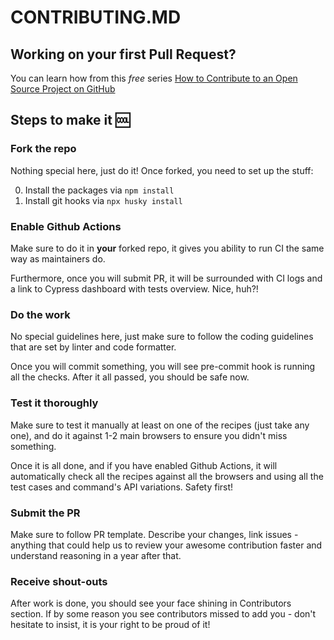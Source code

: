 # CONTRIBUTING.MD

## Working on your first Pull Request?

You can learn how from this _free_ series [How to Contribute to an Open Source Project on GitHub](https://egghead.io/series/how-to-contribute-to-an-open-source-project-on-github)

## Steps to make it :cool:

### Fork the repo

Nothing special here, just do it! Once forked, you need to set up the stuff:

0. Install the packages via `npm install`
1. Install git hooks via `npx husky install`

### Enable Github Actions

Make sure to do it in **your** forked repo, it gives you ability to run CI the same way as maintainers do.

Furthermore, once you will submit PR, it will be surrounded with CI logs and a link to Cypress dashboard with tests overview. Nice, huh?!

### Do the work

No special guidelines here, just make sure to follow the coding guidelines that are set by linter and code formatter.

Once you will commit something, you will see pre-commit hook is running all the checks. After it all passed, you should be safe now.

### Test it thoroughly

Make sure to test it manually at least on one of the recipes (just take any one), and do it against 1-2 main browsers to ensure you didn't miss something.

Once it is all done, and if you have enabled Github Actions, it will automatically check all the recipes against all the browsers and using all the test cases and command's API variations. Safety first!

### Submit the PR

Make sure to follow PR template. Describe your changes, link issues - anything that could help us to review your awesome contribution faster and understand reasoning in a year after that.

### Receive shout-outs

After work is done, you should see your face shining in Contributors section. If by some reason you see contributors missed to add you - don't hesitate to insist, it is your right to be proud of it!
